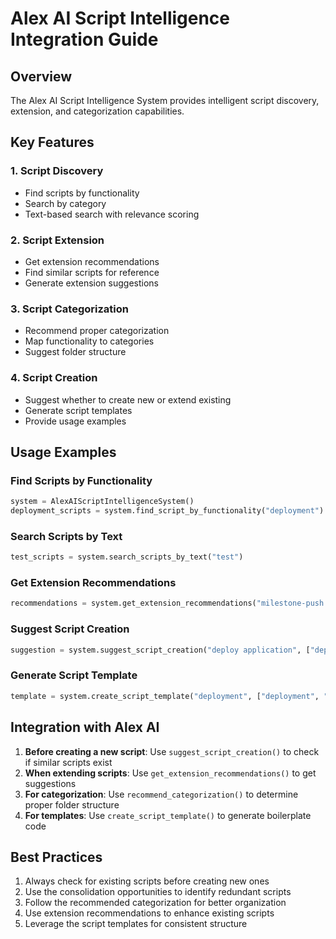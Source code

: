 # Alex AI Script Intelligence Integration Guide

## Overview
The Alex AI Script Intelligence System provides intelligent script discovery, extension, and categorization capabilities.

## Key Features

### 1. Script Discovery
- Find scripts by functionality
- Search by category
- Text-based search with relevance scoring

### 2. Script Extension
- Get extension recommendations
- Find similar scripts for reference
- Generate extension suggestions

### 3. Script Categorization
- Recommend proper categorization
- Map functionality to categories
- Suggest folder structure

### 4. Script Creation
- Suggest whether to create new or extend existing
- Generate script templates
- Provide usage examples

## Usage Examples

### Find Scripts by Functionality
```python
system = AlexAIScriptIntelligenceSystem()
deployment_scripts = system.find_script_by_functionality("deployment")
```

### Search Scripts by Text
```python
test_scripts = system.search_scripts_by_text("test")
```

### Get Extension Recommendations
```python
recommendations = system.get_extension_recommendations("milestone-push.sh")
```

### Suggest Script Creation
```python
suggestion = system.suggest_script_creation("deploy application", ["deployment", "automation"])
```

### Generate Script Template
```python
template = system.create_script_template("deployment", ["deployment", "automation"])
```

## Integration with Alex AI

1. **Before creating a new script**: Use `suggest_script_creation()` to check if similar scripts exist
2. **When extending scripts**: Use `get_extension_recommendations()` to get suggestions
3. **For categorization**: Use `recommend_categorization()` to determine proper folder structure
4. **For templates**: Use `create_script_template()` to generate boilerplate code

## Best Practices

1. Always check for existing scripts before creating new ones
2. Use the consolidation opportunities to identify redundant scripts
3. Follow the recommended categorization for better organization
4. Use extension recommendations to enhance existing scripts
5. Leverage the script templates for consistent structure
